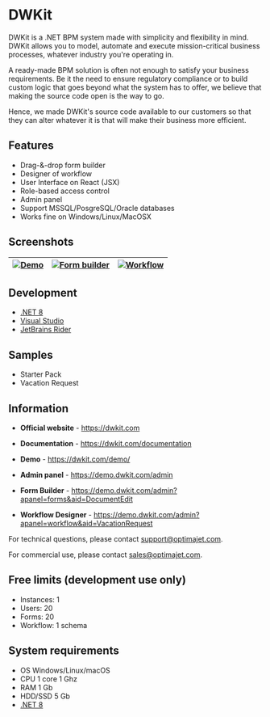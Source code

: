 # DWKit

DWKit is a .NET BPM system made with simplicity and flexibility in mind. DWKit allows you to model, automate and execute mission-critical
business processes, whatever industry you're operating in.

A ready-made BPM solution is often not enough to satisfy your business requirements. Be it the need to ensure regulatory compliance or to
build custom logic that goes beyond what the system has to offer, we believe that making the source code open is the way to go.

Hence, we made DWKit's source code available to our customers so that they can alter whatever it is that will make their business more
efficient.

## Features

- Drag-&-drop form builder
- Designer of workflow
- User Interface on React (JSX)
- Role-based access control
- Admin panel
- Support MSSQL/PosgreSQL/Oracle databases
- Works fine on Windows/Linux/MacOSX

## Screenshots

| [![](https://raw.githubusercontent.com/optimajet/DWKit/master/Resources/dwkit_sample.png "Demo")](https://demo.dwkit.com) | [![](https://raw.githubusercontent.com/optimajet/DWKit/master/Resources/designer.png "Form builder")](https://demo.dwkit.com/admin?apanel=forms&aid=DocumentEdit) | [![](https://raw.githubusercontent.com/optimajet/DWKit/master/Resources/workflow.png "Workflow")](https://demo.dwkit.com/admin?apanel=workflow&aid=VacationRequest) |
|---------------------------------------------------------------------------------------------------------------------------|-------------------------------------------------------------------------------------------------------------------------------------------------------------------|---------------------------------------------------------------------------------------------------------------------------------------------------------------------|

## Development

- [.NET 8](https://dotnet.microsoft.com/en-us/download/dotnet/8.0)
- [Visual Studio](https://visualstudio.microsoft.com/downloads/)
- [JetBrains Rider](https://www.jetbrains.com/rider/download/)

## Samples

- Starter Pack
- Vacation Request

## Information

- **Official website** - https://dwkit.com
- **Documentation** - https://dwkit.com/documentation

- **Demo** - https://dwkit.com/demo/
- **Admin panel** - https://demo.dwkit.com/admin</a><br/>
- **Form Builder** - https://demo.dwkit.com/admin?apanel=forms&aid=DocumentEdit
- **Workflow Designer** - https://demo.dwkit.com/admin?apanel=workflow&aid=VacationRequest

For technical questions, please contact [support@optimajet.com](mailto:support@optimajet.com).

For commercial use, please contact [sales@optimajet.com](mailto:sales@optimajet.com).

## Free limits (development use only)

- Instances: 1
- Users: 20
- Forms: 20
- Workflow: 1 schema

## System requirements

- OS Windows/Linux/macOS
- CPU 1 core 1 Ghz
- RAM 1 Gb
- HDD/SSD 5 Gb
- [.NET 8](https://dotnet.microsoft.com/en-us/download/dotnet/8.0)
